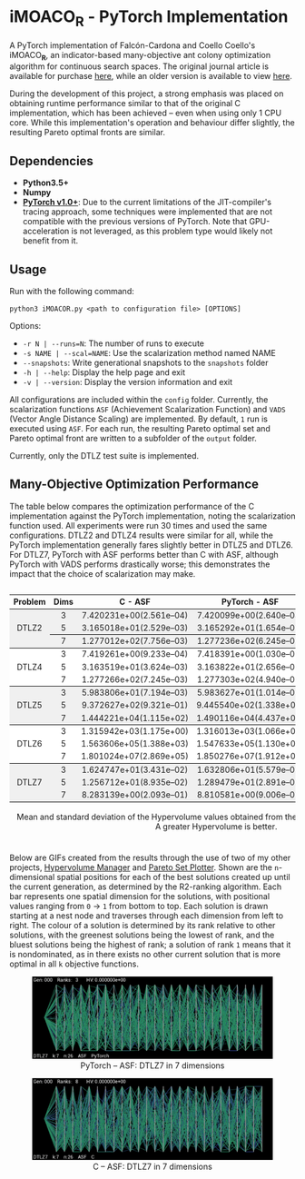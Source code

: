 # iMOACO<sub>R</sub> - PyTorch Implementation
A PyTorch implementation of Falcón-Cardona and Coello Coello's iMOACO<sub><b>R</b></sub>, an indicator-based many-objective ant colony optimization algorithm for continuous search spaces.
The original journal article is available for purchase <a href="https://link.springer.com/chapter/10.1007%2F978-3-319-45823-6_36">here</a>, while an older version is available to view <a href="http://computacion.cs.cinvestav.mx/%7ejfalcon/iMOACOR/iMOACOR-PPSN2016.pdf">here</a>.

During the development of this project, a strong emphasis was placed on obtaining runtime performance similar to that of the original C implementation, which has been achieved &ndash; even when using only 1 CPU core.
While this implementation's operation and behaviour differ slightly, the resulting Pareto optimal fronts are similar.

Dependencies
------
*	<b>Python3.5+</b>
*	<b>Numpy</b>
*	<b><a href="https://pytorch.org/get-started/locally/">PyTorch v1.0+</a></b>: Due to the current limitations of the JIT-compiler's tracing approach, some techniques were implemented that are not compatible with the previous versions of PyTorch. Note that GPU-acceleration is not leveraged, as this problem type would likely not benefit from it.


Usage
------
Run with the following command:

```
python3 iMOACOR.py <path to configuration file> [OPTIONS]
```

Options:
*	```-r N | --runs=N```: The number of runs to execute
*	```-s NAME | --scal=NAME```: Use the scalarization method named NAME
*	```--snapshots```: Write generational snapshots to the ```snapshots``` folder
*	```-h | --help```: Display the help page and exit
*	```-v | --version```: Display the version information and exit

All configurations are included within the ```config``` folder.
Currently, the scalarization functions ```ASF``` (Achievement Scalarization Function) and ```VADS``` (Vector Angle Distance Scaling) are implemented.
By default, ```1``` run is executed using ```ASF```.
For each run, the resulting Pareto optimal set and Pareto optimal front are written to a subfolder of the ```output``` folder.

Currently, only the DTLZ test suite is implemented.

Many-Objective Optimization Performance
-----

The table below compares the optimization performance of the C implementation against the PyTorch implementation, noting the scalarization function used.
All experiments were run 30 times and used the same configurations.
DTLZ2 and DTLZ4 results were similar for all, while the PyTorch implementation generally fares slightly better in DTLZ5 and DTLZ6.
For DTLZ7, PyTorch with ASF performs better than C with ASF, although PyTorch with VADS performs drastically worse; this demonstrates the impact that the choice of scalarization may make.

<div align="center" style="overflow-x:auto;">
<table>
<caption align="bottom"><br>Mean and standard deviation of the Hypervolume values obtained from the DTLZ test suite across 30 runs.
<br>A greater Hypervolume is better.</caption>
<thead>
	<tr>
    	<th style="text-align:center; border-bottom:thin black solid;">Problem</th>
        <th style="text-align:center; border-bottom:thin black solid;">Dims</th>
    	<th style="text-align:center; border-bottom:thin black solid;">C - ASF</th>
    	<th style="text-align:center; border-bottom:thin black solid;">PyTorch - ASF</th>
    	<th style="text-align:center; border-bottom:thin black solid;">PyTorch - VADS</th>
    </tr>
</thead>
<tr>
	<td bgcolor="#F0F0F0" style="text-align:center; border-bottom:thin black solid;" rowspan="3">DTLZ2</td>
	<td bgcolor="#F0F0F0" style="text-align:center">3</td>
	<td bgcolor="#F0F0F0" style="text-align:center">7.420231e+00(2.561e&ndash;04)</td>
	<td bgcolor="#F0F0F0" style="text-align:center">7.420099e+00(2.640e&ndash;04)</td>
	<td bgcolor="#F0F0F0" style="text-align:center">7.421886e+00(3.897e&ndash;04)</td>
</tr>
<tr style="border-bottom:thin black solid;">
	<td bgcolor="#F0F0F0" style="text-align:center">5</td>
	<td bgcolor="#F0F0F0" style="text-align:center">3.165018e+01(2.529e&ndash;03)</td>
	<td bgcolor="#F0F0F0" style="text-align:center">3.165292e+01(1.654e&ndash;03)</td>
	<td bgcolor="#F0F0F0" style="text-align:center">3.166400e+01(4.713e&ndash;03)</td>
</tr>
<tr>
	<td bgcolor="#F0F0F0" style="text-align:center; border-bottom:thin black solid;">7</td>
	<td bgcolor="#F0F0F0" style="text-align:center; border-bottom:thin black solid;">1.277012e+02(7.756e&ndash;03)</td>
	<td bgcolor="#F0F0F0" style="text-align:center; border-bottom:thin black solid;">1.277236e+02(6.245e&ndash;03)</td>
	<td bgcolor="#F0F0F0" style="text-align:center; border-bottom:thin black solid;">1.276529e+02(1.478e&ndash;01)</td>
</tr>

<tr>
	<td bgcolor="#FFFFFF" style="text-align:center; border-bottom:thin black solid;" rowspan="3">DTLZ4</td>
	<td bgcolor="#FFFFFF" style="text-align:center">3</td>
	<td bgcolor="#FFFFFF" style="text-align:center">7.419261e+00(9.233e&ndash;04)</td>
	<td bgcolor="#FFFFFF" style="text-align:center">7.418391e+00(1.030e&ndash;03)</td>
	<td bgcolor="#FFFFFF" style="text-align:center">7.398056e+00(9.607e&ndash;02)</td>
	</tr>
<tr>
	<td bgcolor="#FFFFFF" style="text-align:center">5</td>
	<td bgcolor="#FFFFFF" style="text-align:center">3.163519e+01(3.624e&ndash;03)</td>
	<td bgcolor="#FFFFFF" style="text-align:center">3.163822e+01(2.656e&ndash;03)</td>
	<td bgcolor="#FFFFFF" style="text-align:center">3.163021e+01(7.057e&ndash;02)</td>
</tr>
<tr>
	<td bgcolor="#FFFFFF" style="text-align:center; border-bottom:thin black solid;">7</td>
	<td bgcolor="#FFFFFF" style="text-align:center; border-bottom:thin black solid;">1.277266e+02(7.245e&ndash;03)</td>
	<td bgcolor="#FFFFFF" style="text-align:center; border-bottom:thin black solid;">1.277303e+02(4.940e&ndash;03)</td>
	<td bgcolor="#FFFFFF" style="text-align:center; border-bottom:thin black solid;">1.276833e+02(8.943e&ndash;02)</td>
</tr>
<tr>
	<td bgcolor="#F0F0F0" style="text-align:center; border-bottom:thin black solid;" rowspan="3">DTLZ5</td>
	<td bgcolor="#F0F0F0" style="text-align:center">3</td>
	<td bgcolor="#F0F0F0" style="text-align:center">5.983806e+01(7.194e&ndash;03)</td>
	<td bgcolor="#F0F0F0" style="text-align:center">5.983627e+01(1.014e&ndash;02)</td>
	<td bgcolor="#F0F0F0" style="text-align:center;">5.981663e+01(1.434e&ndash;02)</td>
	</tr>
<tr>
	<td bgcolor="#F0F0F0" style="text-align:center">5</td>
	<td bgcolor="#F0F0F0" style="text-align:center">9.372627e+02(9.321e&ndash;01)</td>
	<td bgcolor="#F0F0F0" style="text-align:center">9.445540e+02(1.338e+00)</td>
	<td bgcolor="#F0F0F0" style="text-align:center">9.423998e+02(2.317e+00)</td>
</tr>
<tr>
	<td bgcolor="#F0F0F0" style="text-align:center; border-bottom:thin black solid;">7</td>
	<td bgcolor="#F0F0F0" style="text-align:center; border-bottom:thin black solid;">1.444221e+04(1.115e+02)</td>
	<td bgcolor="#F0F0F0" style="text-align:center; border-bottom:thin black solid;">1.490116e+04(4.437e+01)</td>
	<td bgcolor="#F0F0F0" style="text-align:center; border-bottom:thin black solid;">1.490963e+04(5.938e+01)</td>
</tr>

<tr>
	<td bgcolor="#FFFFFF" style="text-align:center; border-bottom:thin black solid;" rowspan="3">DTLZ6</td>
	<td bgcolor="#FFFFFF" style="text-align:center">3</td>
	<td bgcolor="#FFFFFF" style="text-align:center">1.315942e+03(1.175e+00)</td>
	<td bgcolor="#FFFFFF" style="text-align:center">1.316013e+03(1.066e+00)</td>
	<td bgcolor="#FFFFFF" style="text-align:center">1.316235e+03(2.011e+00)</td>
	</tr>
<tr>
	<td bgcolor="#FFFFFF" style="text-align:center">5</td>
	<td bgcolor="#FFFFFF" style="text-align:center">1.563606e+05(1.388e+03)</td>
	<td bgcolor="#FFFFFF" style="text-align:center">1.547633e+05(1.130e+03)</td>
	<td bgcolor="#FFFFFF" style="text-align:center">1.578140e+05(1.681e+03)</td>
</tr>
<tr>
	<td bgcolor="#FFFFFF" style="text-align:center; border-bottom:thin black solid;">7</td>
	<td bgcolor="#FFFFFF" style="text-align:center; border-bottom:thin black solid;">1.801024e+07(2.869e+05)</td>
	<td bgcolor="#FFFFFF" style="text-align:center; border-bottom:thin black solid;">1.850276e+07(1.912e+05)</td>
	<td bgcolor="#FFFFFF" style="text-align:center; border-bottom:thin black solid;">1.897912e+07(3.123e+05)</td>
</tr>

<tr>
	<td bgcolor="#F0F0F0" style="text-align:center; border-bottom:thin black solid;" rowspan="3">DTLZ7</td>
	<td bgcolor="#F0F0F0" style="text-align:center">3</td>
	<td bgcolor="#F0F0F0" style="text-align:center">1.624747e+01(3.431e&ndash;02)</td>
	<td bgcolor="#F0F0F0" style="text-align:center">1.632806e+01(5.579e&ndash;03)</td>
	<td bgcolor="#F0F0F0" style="text-align:center">2.457880e+00(2.604e+00)</td>
	</tr>
<tr>
	<td bgcolor="#F0F0F0" style="text-align:center">5</td>
	<td bgcolor="#F0F0F0" style="text-align:center">1.256712e+01(8.935e&ndash;02)</td>
	<td bgcolor="#F0F0F0" style="text-align:center">1.289479e+01(2.891e&ndash;02)</td>
	<td bgcolor="#F0F0F0" style="text-align:center">1.602372e&ndash;01(3.348e&ndash;01)</td>
</tr>
<tr>
	<td bgcolor="#F0F0F0" style="text-align:center; border-bottom:thin black solid;">7</td>
	<td bgcolor="#F0F0F0" style="text-align:center; border-bottom:thin black solid;">8.283139e+00(2.093e&ndash;01)</td>
	<td bgcolor="#F0F0F0" style="text-align:center; border-bottom:thin black solid;">8.810581e+00(9.006e&ndash;02)</td>
	<td bgcolor="#F0F0F0" style="text-align:center; border-bottom:thin black solid;">3.675018e&ndash;03(4.040e&ndash;03)</td>
</tr>
</table>
</div>

Below are GIFs created from the results through the use of two of my other projects, <a href="https://github.com/shumaym/Hypervolume_Manager">Hypervolume Manager</a> and <a href="https://github.com/shumaym/Pareto_Set_Plotter">Pareto Set Plotter</a>.
Shown are the ```n```-dimensional spatial positions for each of the best solutions created up until the current generation, as determined by the R2-ranking algorithm.
Each bar represents one spatial dimension for the solutions, with positional values ranging from ```0``` &#8594; ```1``` from bottom to top.
Each solution is drawn starting at a nest node and traverses through each dimension from left to right.
The colour of a solution is determined by its rank relative to other solutions, with the greenest solutions being the lowest of rank, and the bluest solutions being the highest of rank; a solution of rank ```1``` means that it is nondominated, as in there exists no other current solution that is more optimal in all ```k``` objective functions.

<div align="center">
<figure>
	<img src="docs/DTLZ7_m7_ASF_PyTorch.gif"/>
    <figcaption>PyTorch &ndash; ASF: DTLZ7 in 7 dimensions</figcaption>
</figure>

<figure>
	<img src="docs/DTLZ7_m7_ASF_C.gif"/>
    <figcaption>C &ndash; ASF: DTLZ7 in 7 dimensions</figcaption>
</figure>
</div>